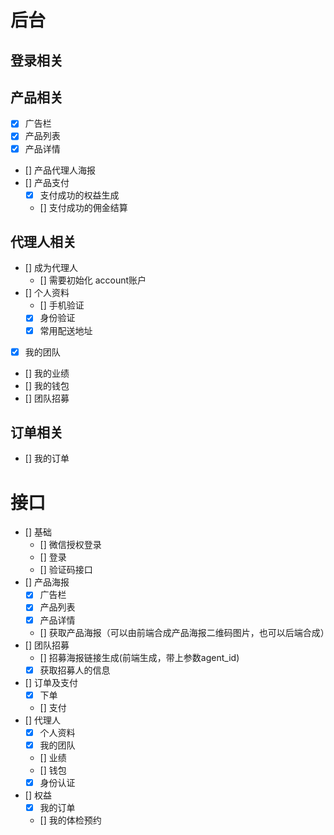 # 后台
## 登录相关

## 产品相关
- [x] 广告栏
- [x] 产品列表
- [x] 产品详情
- [] 产品代理人海报
- [] 产品支付
    - [x] 支付成功的权益生成
    - [] 支付成功的佣金结算

## 代理人相关
- [] 成为代理人
    - [] 需要初始化 account账户
- [] 个人资料
    - [] 手机验证
    - [x] 身份验证
    - [x] 常用配送地址
- [x] 我的团队
- [] 我的业绩
- [] 我的钱包
- [] 团队招募

## 订单相关
- [] 我的订单

# 接口
- [] 基础
    - [] 微信授权登录
    - [] 登录
    - [] 验证码接口
- [] 产品海报
    - [x] 广告栏
    - [x] 产品列表
    - [x] 产品详情
    - [] 获取产品海报（可以由前端合成产品海报二维码图片，也可以后端合成）
- [] 团队招募
    - [] 招募海报链接生成(前端生成，带上参数agent_id)
    - [x] 获取招募人的信息
- [] 订单及支付
    - [x] 下单
    - [] 支付    
- [] 代理人
    - [x] 个人资料
    - [x] 我的团队
    - [] 业绩    
    - [] 钱包
    - [x] 身份认证
- [] 权益
    - [x] 我的订单
    - [] 我的体检预约    
    
